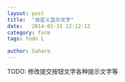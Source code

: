```yaml
---
layout: post
title:  "自定义显示文字"
date:   2014-03-31 12:12:12
category: form
tags: todo L

author: Sahara
---
```


TODO: 修改提交按钮文字各种提示文字等
